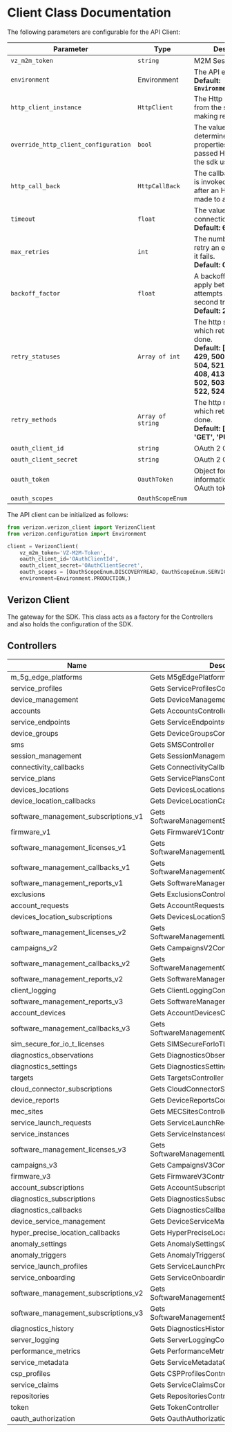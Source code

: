 
# Client Class Documentation

The following parameters are configurable for the API Client:

| Parameter | Type | Description |
|  --- | --- | --- |
| `vz_m2m_token` | `string` | M2M Session Token |
| `environment` | Environment | The API environment. <br> **Default: `Environment.PRODUCTION`** |
| `http_client_instance` | `HttpClient` | The Http Client passed from the sdk user for making requests |
| `override_http_client_configuration` | `bool` | The value which determines to override properties of the passed Http Client from the sdk user |
| `http_call_back` | `HttpCallBack` | The callback value that is invoked before and after an HTTP call is made to an endpoint |
| `timeout` | `float` | The value to use for connection timeout. <br> **Default: 60** |
| `max_retries` | `int` | The number of times to retry an endpoint call if it fails. <br> **Default: 0** |
| `backoff_factor` | `float` | A backoff factor to apply between attempts after the second try. <br> **Default: 2** |
| `retry_statuses` | `Array of int` | The http statuses on which retry is to be done. <br> **Default: [408, 413, 429, 500, 502, 503, 504, 521, 522, 524, 408, 413, 429, 500, 502, 503, 504, 521, 522, 524]** |
| `retry_methods` | `Array of string` | The http methods on which retry is to be done. <br> **Default: ['GET', 'PUT', 'GET', 'PUT']** |
| `oauth_client_id` | `string` | OAuth 2 Client ID |
| `oauth_client_secret` | `string` | OAuth 2 Client Secret |
| `oauth_token` | `OauthToken` | Object for storing information about the OAuth token |
| `oauth_scopes` | `OauthScopeEnum` |  |

The API client can be initialized as follows:

```python
from verizon.verizon_client import VerizonClient
from verizon.configuration import Environment

client = VerizonClient(
    vz_m2m_token='VZ-M2M-Token',
    oauth_client_id='OAuthClientId',
    oauth_client_secret='OAuthClientSecret',
    oauth_scopes = [OauthScopeEnum.DISCOVERYREAD, OauthScopeEnum.SERVICEPROFILEREAD],
    environment=Environment.PRODUCTION,)
```

## Verizon Client

The gateway for the SDK. This class acts as a factory for the Controllers and also holds the configuration of the SDK.

## Controllers

| Name | Description |
|  --- | --- |
| m_5g_edge_platforms | Gets M5gEdgePlatformsController |
| service_profiles | Gets ServiceProfilesController |
| device_management | Gets DeviceManagementController |
| accounts | Gets AccountsController |
| service_endpoints | Gets ServiceEndpointsController |
| device_groups | Gets DeviceGroupsController |
| sms | Gets SMSController |
| session_management | Gets SessionManagementController |
| connectivity_callbacks | Gets ConnectivityCallbacksController |
| service_plans | Gets ServicePlansController |
| devices_locations | Gets DevicesLocationsController |
| device_location_callbacks | Gets DeviceLocationCallbacksController |
| software_management_subscriptions_v1 | Gets SoftwareManagementSubscriptionsV1Controller |
| firmware_v1 | Gets FirmwareV1Controller |
| software_management_licenses_v1 | Gets SoftwareManagementLicensesV1Controller |
| software_management_callbacks_v1 | Gets SoftwareManagementCallbacksV1Controller |
| software_management_reports_v1 | Gets SoftwareManagementReportsV1Controller |
| exclusions | Gets ExclusionsController |
| account_requests | Gets AccountRequestsController |
| devices_location_subscriptions | Gets DevicesLocationSubscriptionsController |
| software_management_licenses_v2 | Gets SoftwareManagementLicensesV2Controller |
| campaigns_v2 | Gets CampaignsV2Controller |
| software_management_callbacks_v2 | Gets SoftwareManagementCallbacksV2Controller |
| software_management_reports_v2 | Gets SoftwareManagementReportsV2Controller |
| client_logging | Gets ClientLoggingController |
| software_management_reports_v3 | Gets SoftwareManagementReportsV3Controller |
| account_devices | Gets AccountDevicesController |
| software_management_callbacks_v3 | Gets SoftwareManagementCallbacksV3Controller |
| sim_secure_for_io_t_licenses | Gets SIMSecureForIoTLicensesController |
| diagnostics_observations | Gets DiagnosticsObservationsController |
| diagnostics_settings | Gets DiagnosticsSettingsController |
| targets | Gets TargetsController |
| cloud_connector_subscriptions | Gets CloudConnectorSubscriptionsController |
| device_reports | Gets DeviceReportsController |
| mec_sites | Gets MECSitesController |
| service_launch_requests | Gets ServiceLaunchRequestsController |
| service_instances | Gets ServiceInstancesController |
| software_management_licenses_v3 | Gets SoftwareManagementLicensesV3Controller |
| campaigns_v3 | Gets CampaignsV3Controller |
| firmware_v3 | Gets FirmwareV3Controller |
| account_subscriptions | Gets AccountSubscriptionsController |
| diagnostics_subscriptions | Gets DiagnosticsSubscriptionsController |
| diagnostics_callbacks | Gets DiagnosticsCallbacksController |
| device_service_management | Gets DeviceServiceManagementController |
| hyper_precise_location_callbacks | Gets HyperPreciseLocationCallbacksController |
| anomaly_settings | Gets AnomalySettingsController |
| anomaly_triggers | Gets AnomalyTriggersController |
| service_launch_profiles | Gets ServiceLaunchProfilesController |
| service_onboarding | Gets ServiceOnboardingController |
| software_management_subscriptions_v2 | Gets SoftwareManagementSubscriptionsV2Controller |
| software_management_subscriptions_v3 | Gets SoftwareManagementSubscriptionsV3Controller |
| diagnostics_history | Gets DiagnosticsHistoryController |
| server_logging | Gets ServerLoggingController |
| performance_metrics | Gets PerformanceMetricsController |
| service_metadata | Gets ServiceMetadataController |
| csp_profiles | Gets CSPProfilesController |
| service_claims | Gets ServiceClaimsController |
| repositories | Gets RepositoriesController |
| token | Gets TokenController |
| oauth_authorization | Gets OauthAuthorizationController |

